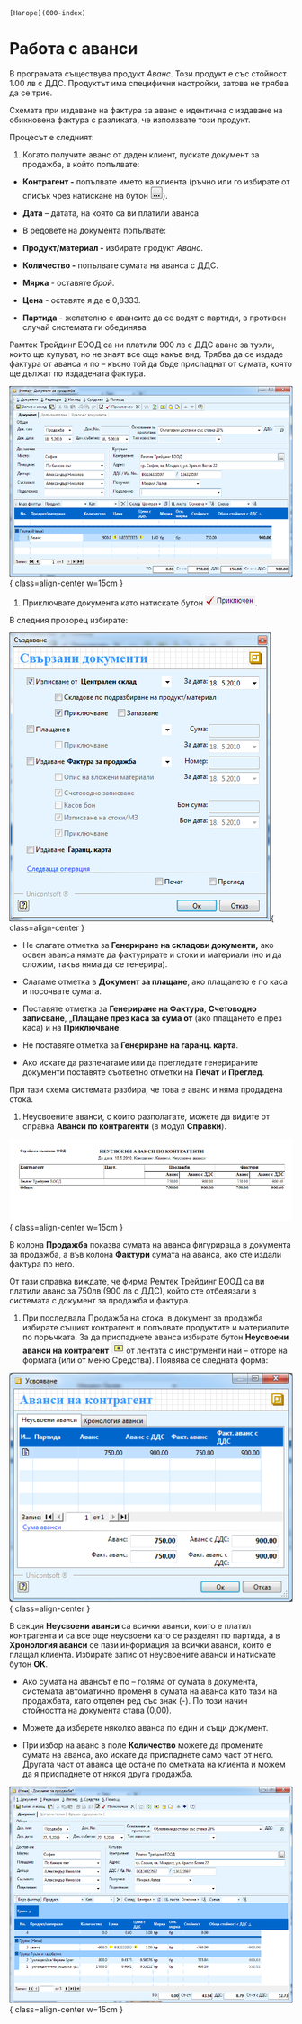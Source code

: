 ```{only} html
[Нагоре](000-index)
```

# Работа с аванси

В програмата съществува продукт *Аванс*. Този продукт е със стойност
1.00 лв с ДДС. Продуктът има специфични настройки, затова не трябва да
се трие.

Схемата при издаване на фактура за аванс е идентична с издаване на
обикновена фактура с разликата, че използвате този продукт.

Процесът е следният:

1. Когато получите аванс от даден клиент, пускате документ за продажба, в който попълвате:

 - **Контрагент -** попълвате името на клиента (ръчно или го избирате от списък чрез натискане на бутон ![](916-image79.png)). 

 - **Дата** – датата, на която са ви платили аванса

 - В редовете на документа попълвате:

 - **Продукт/материал -** избирате продукт *Аванс*.

 - **Количество -** попълвате сумата на аванса с ДДС.

 - **Мярка** - оставяте *брой*.

 - **Цена** - оставяте я да е 0,8333.

 - **Партида** - желателно е авансите да се водят с партиди, в противен случай системата ги обединява

Рамтек Трейдинг ЕООД са ни платили 900 лв с ДДС аванс за тухли, които ще
купуват, но не знаят все още какъв вид. Трябва да се издаде фактура от
аванса и по – късно той да бъде приспаднат от сумата, която ще дължат
по издадената фактура.

![](917-image80.png){ class=align-center w=15cm }

1. Приключвате документа като натискате бутон ![](918-image81.png). 

В следния прозорец избирате:

![](919-image82.png){ class=align-center  }

 - Не слагате отметка за **Генериране на складови документи,** ако освен аванса нямате да фактурирате и стоки и материали (но и да сложим, такъв няма да се генерира).

 - Слагаме отметка в **Документ за плащане**, ако плащането е по каса и посочвате сумата.

 - Поставяте отметка за **Генериране на Фактура**, **Счетоводно записване**, „**Плащане през каса за сума от** (ако плащането е през каса) и на **Приключване**.

 - Не поставяте отметка за **Генериране на гаранц. карта**.

 - Ако искате да разпечатаме или да прегледате генерираните документи поставяте съответно отметки на **Печат** и **Преглед**.

При тази схема системата разбира, че това е аванс и няма продадена
стока.

1. Неусвоените аванси, с които разполагате, можете да видите от справка **Аванси по контрагенти** (в модул **Справки**).

![](920-image83.png){ class=align-center w=15cm }

В колона **Продажба** показва сумата на аванса фигурираща в документа за
продажба, а във колона **Фактури** сумата на аванса, ако сте издали
фактура по него.

От тази справка виждате, че фирма Ремтек Трейдинг ЕООД са ви платили
аванс за 750лв (900 лв с ДДС), който сте отбелязали в системата с
документ за продажба и фактура.

1. При последвала Продажба на стока, в документ за продажба избирате същият контрагент и попълвате продуктите и материалите по поръчката. За да приспаднете аванса избирате бутон **Неусвоени аванси на контрагент** ![](921-image84.png) от лентата с инструменти най – отгоре на формата (или от меню Средства). Появява се следната форма:

![](922-image85.png){ class=align-center }

В секция **Неусвоени аванси** са всички аванси, които е платил
контрагента и са все още неусвоени като се разделят по
партида, а в **Хронология аванси** се пази информация за всички
аванси, които е плащал клиента. Избирате запис от неусвоените аванси и
натискате бутон **ОК**.

 - Ако сумата на авансът е по – голяма от сумата в документа, системата автоматично променя в сумата на аванса като тази на продажбата, като отделен ред със знак (-). По този начин стойността на документа става (0,00).

 - Можете да изберете няколко аванса по един и същи документ.

 - При избор на аванс в поле **Количество** можете да промените сумата на аванса, ако искате да приспаднете само част от него. Другата част от аванса ще остане по сметката на клиента и можем да я приспаднете от някоя друга продажба.

![](923-image86.png){ class=align-center w=15cm }
